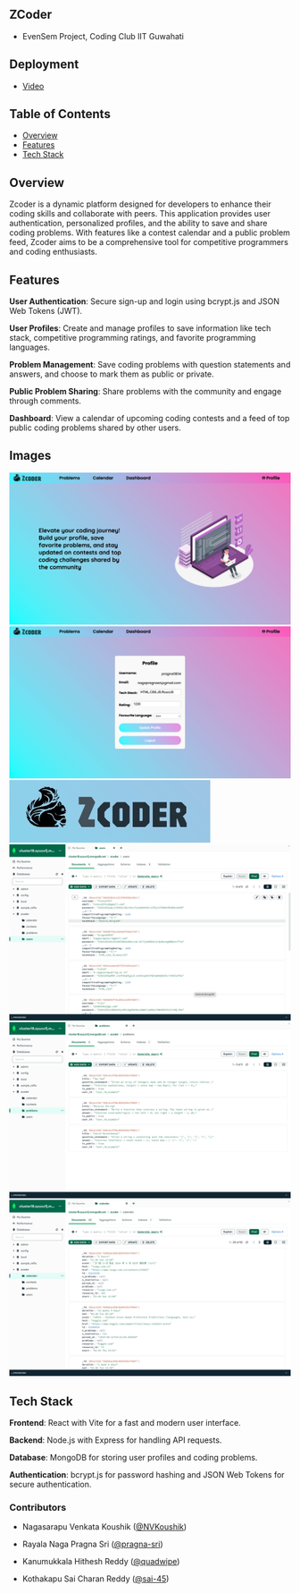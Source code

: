 ##  ZCoder
- EvenSem Project, Coding Club IIT Guwahati

## Deployment
- [Video](https://drive.google.com/file/d/1Sq5mtktC5dbsA_dbneThlU582LBsEJKC/view?pli=1)
## Table of Contents
- [Overview](#overview)
- [Features](#features)
- [Tech Stack](#tech-stack)
  
## Overview

Zcoder is a dynamic platform designed for developers to enhance their coding skills and collaborate with peers. This application provides user authentication, personalized profiles, and the ability to save and share coding problems. With features like a contest calendar and a public problem feed, Zcoder aims to be a comprehensive tool for competitive programmers and coding enthusiasts.

## Features

**User Authentication**: Secure sign-up and login using bcrypt.js and JSON Web Tokens (JWT).

**User Profiles**: Create and manage profiles to save information like tech stack, competitive programming ratings, and favorite programming languages.

**Problem Management**: Save coding problems with question statements and answers, and choose to mark them as public or private.

**Public Problem Sharing**: Share problems with the community and engage through comments.

**Dashboard**: View a calendar of upcoming coding contests and a feed of top public coding problems shared by other users.

## Images

![Alt text](1.jpeg)
![Alt text](2.jpeg)
![Alt text](3.jpeg)
![Alt text](4.jpeg)
![Alt text](5.jpeg)
![Alt text](6.jpeg)


## Tech Stack

**Frontend**: React with Vite for a fast and modern user interface.

**Backend**: Node.js with Express for handling API requests.

**Database**: MongoDB for storing user profiles and coding problems.

**Authentication**: bcrypt.js for password hashing and JSON Web Tokens for secure authentication.

### Contributors

- Nagasarapu Venkata Koushik ([@NVKoushik](https://github.com/NVKoushik))

- Rayala Naga Pragna Sri ([@pragna-sri](https://github.com/pragna-sri))

- Kanumukkala Hithesh Reddy ([@quadwipe](https://github.com/quadwipe))

- Kothakapu Sai Charan Reddy ([@sai-45](https://github.com/sai-45))

